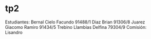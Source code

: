 # tp2
Estudiantes:
Bernal Cielo Facundo 91488/1
Diaz Brian 91306/8
Juarez Giacomo Ramiro 91434/5
Trebino Llambias Delfina 79304/9
Comisión: Lisandro
